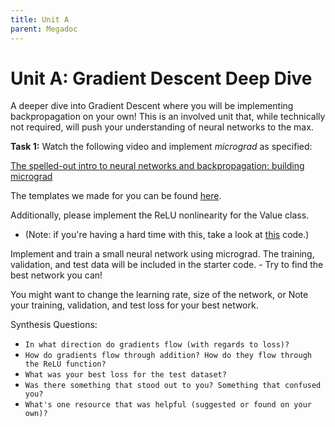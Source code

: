 ```yaml
---
title: Unit A
parent: Megadoc
---
```


# Unit A: Gradient Descent Deep Dive

A deeper dive into Gradient Descent where you will be implementing backpropagation on your own! This is an involved unit that, while technically not required, will push your understanding of neural networks to the max.

**Task 1:** Watch the following video and implement _micrograd_ as specified:

[The spelled-out intro to neural networks and backpropagation: building micrograd](https://www.youtube.com/watch?v=VMj-3S1tku0)

The templates we made for you can be found [here](https://colab.research.google.com/github/interactive-intelligence/intro-neuro-ai-website/blob/main/notebooks/unit-A/starter_micrograd.ipynb).

Additionally, please implement the ReLU nonlinearity for the Value class. 

* (Note: if you're having a hard time with this, take a look at [this](https://github.com/karpathy/micrograd/blob/master/micrograd/engine.py) code.)

Implement and train a small neural network using micrograd. The training, validation, and test data will be included in the starter code. - Try to find the best network you can!

You might want to change the learning rate, size of the network, or Note your training, validation, and test loss for your best network.


Synthesis Questions:

* `In what direction do gradients flow (with regards to loss)?`
* `How do gradients flow through addition? How do they flow through the ReLU function?`
* `What was your best loss for the test dataset?`
* `Was there something that stood out to you? Something that confused you?`
* `What's one resource that was helpful (suggested or found on your own)?`
